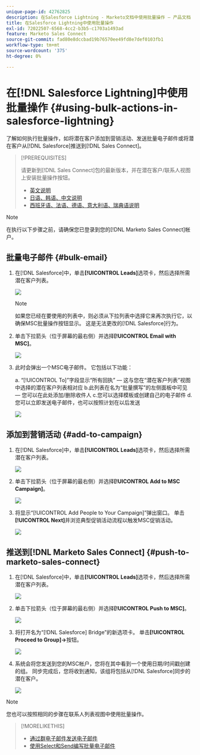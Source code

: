 ```yaml
---
unique-page-id: 42762825
description: 在Salesforce Lightning - Marketo文档中使用批量操作 — 产品文档
title: 在Salesforce Lightning中使用批量操作
exl-id: 72022507-6568-4cc2-b3b5-c1703a1493ad
feature: Marketo Sales Connect
source-git-commit: fad80e8dccbad19b76570ee49fd8e7def0103fb1
workflow-type: tm+mt
source-wordcount: '375'
ht-degree: 0%

---
```


# 在[!DNL Salesforce Lightning]中使用批量操作 {#using-bulk-actions-in-salesforce-lightning}

了解如何执行批量操作，如将潜在客户添加到营销活动、发送批量电子邮件或将潜在客户从[!DNL Salesforce]推送到[!DNL Sales Connect]。

>[!PREREQUISITES]
>
>请更新到[!DNL Sales Connect]包的最新版本，并在潜在客户/联系人视图上安装批量操作按钮。
>* [英文说明](assets/SF+Guide+for+Lightning-EN)
>* [日语、韩语、中文说明](assets/SF+Guide+for+Lightning-JA-KO-ZH)
>* [西班牙语、法语、德语、意大利语、瑞典语说明](assets/SF+Guide+for+Lightning-ES-FR-DE-IT-SV)

>[!NOTE]
>
>在执行以下步骤之前，请确保您已登录到您的[!DNL Marketo Sales Connect]帐户。

## 批量电子邮件 {#bulk-email}

1. 在[!DNL Salesforce]中，单击&#x200B;**[!UICONTROL Leads]**&#x200B;选项卡，然后选择所需潜在客户列表。

   ![](assets/one-6.png)

   >[!NOTE]
   >
   >如果您已经在要使用的列表中，则必须从下拉列表中选择它来再次执行它，以确保MSC批量操作按钮显示。 这是无法更改的[!DNL Salesforce]行为。

1. 单击下拉箭头（位于屏幕的最右侧）并选择&#x200B;**[!UICONTROL Email with MSC]**。

   ![](assets/two-6.png)

1. 此时会弹出一个MSC电子邮件。 它包括以下功能：

   a. “[!UICONTROL To]”字段显示“所有回执” — 这与您在“潜在客户列表”视图中选择的潜在客户列表相对应
b.此列表在名为“批量撰写”的左侧面板中可见 — 您可以在此处添加/删除收件人
c.您可以选择模板或创建自己的电子邮件
d.您可以立即发送电子邮件，也可以按照计划在以后发送

   ![](assets/three-5.png)

## 添加到营销活动 {#add-to-campaign}

1. 在[!DNL Salesforce]中，单击&#x200B;**[!UICONTROL Leads]**&#x200B;选项卡，然后选择所需潜在客户列表。

   ![](assets/four-4.png)

1. 单击下拉箭头（位于屏幕的最右侧）并选择&#x200B;**[!UICONTROL Add to MSC Campaign]**。

   ![](assets/five-4.png)

1. 将显示“[!UICONTROL Add People to Your Campaign]”弹出窗口。 单击&#x200B;**[!UICONTROL Next]**&#x200B;并浏览典型促销活动流程以触发MSC促销活动。

   ![](assets/six-1.png)

## 推送到[!DNL Marketo Sales Connect] {#push-to-marketo-sales-connect}

1. 在[!DNL Salesforce]中，单击&#x200B;**[!UICONTROL Leads]**&#x200B;选项卡，然后选择所需潜在客户列表。

   ![](assets/seven-2.png)

1. 单击下拉箭头（位于屏幕的最右侧）并选择&#x200B;**[!UICONTROL Push to MSC]**。

   ![](assets/eight-2.png)

1. 将打开名为“[!DNL Salesforce] Bridge”的新选项卡。 单击&#x200B;**[!UICONTROL Proceed to Group]→**&#x200B;按钮。

   ![](assets/nine-2.png)

1. 系统会将您发送到您的MSC帐户，您将在其中看到一个使用日期/时间戳创建的组。 同步完成后，您将收到通知，该组将包括从[!DNL Salesforce]同步的潜在客户。

   ![](assets/ten-1.png)

>[!NOTE]
>
>您也可以按照相同的步骤在联系人列表视图中使用批量操作。

>[!MORELIKETHIS]
>
>* [通过群电子邮件发送电子邮件](/help/marketo/product-docs/marketo-sales-connect/email/using-the-compose-window/sending-emails-via-group-email.md)
>* [使用Select和Send编写批量电子邮件](/help/marketo/product-docs/marketo-sales-connect/email/using-the-compose-window/composing-bulk-emails-with-select-and-send.md#sending-emails)
